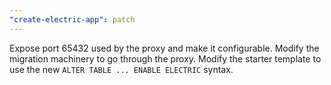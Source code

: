 ```yaml
---
"create-electric-app": patch
---
```


Expose port 65432 used by the proxy and make it configurable. Modify the migration machinery to go through the proxy. Modify the starter template to use the new `ALTER TABLE ... ENABLE ELECTRIC` syntax.
